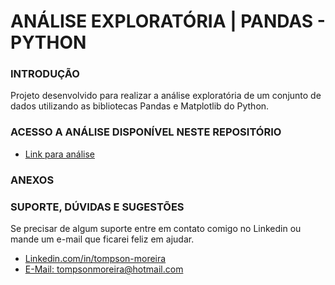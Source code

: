 # ANÁLISE EXPLORATÓRIA | PANDAS - PYTHON

### INTRODUÇÃO 
Projeto desenvolvido para realizar a análise exploratória de um conjunto de dados utilizando as bibliotecas Pandas e Matplotlib do Python.

### ACESSO A ANÁLISE DISPONÍVEL NESTE REPOSITÓRIO
- [Link para análise](https://github.com/Tompson97/analise-exploratoria/blob/main/analise.ipynb)

### ANEXOS


### SUPORTE, DÚVIDAS E SUGESTÕES
Se precisar de algum suporte entre em contato comigo no Linkedin ou mande um e-mail que ficarei feliz em ajudar.
- [Linkedin.com/in/tompson-moreira](https://www.linkedin.com/in/tompson-moreira/)
- [E-Mail: tompsonmoreira@hotmail.com](tompsonmoreira@hotmail.com)
